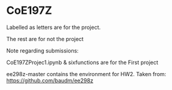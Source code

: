 # CoE197Z

Labelled as letters are for the project.

The rest are for not the project


Note regarding submissions:

CoE197ZProjec1.ipynb & sixfunctions are for the First project

ee298z-master contains the environment for HW2. Taken from: https://github.com/baudm/ee298z

